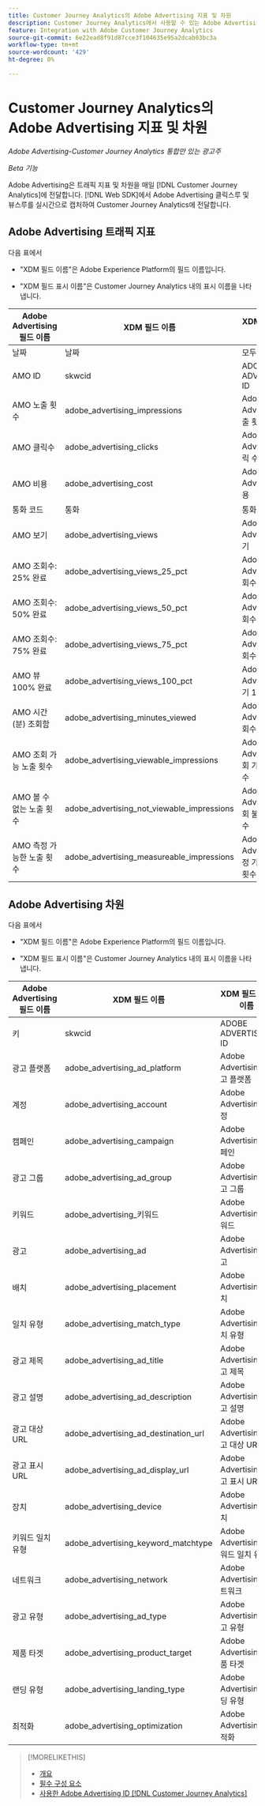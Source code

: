 ```yaml
---
title: Customer Journey Analytics의 Adobe Advertising 지표 및 차원
description: Customer Journey Analytics에서 사용할 수 있는 Adobe Advertising 지표 및 차원을 참조하십시오.
feature: Integration with Adobe Customer Journey Analytics
source-git-commit: 6e22ead8f91d87cce3f104635e95a2dcab03bc3a
workflow-type: tm+mt
source-wordcount: '429'
ht-degree: 0%

---
```


# Customer Journey Analytics의 Adobe Advertising 지표 및 차원

*Adobe Advertising-Customer Journey Analytics 통합만 있는 광고주*

*Beta 기능*

Adobe Advertising은 트래픽 지표 및 차원을 매일 [!DNL Customer Journey Analytics]에 전달합니다. [!DNL Web SDK]에서 Adobe Advertising 클릭스루 및 뷰스루를 실시간으로 캡처하여 Customer Journey Analytics에 전달합니다.

## Adobe Advertising 트래픽 지표

<!-- Verify column names -->

다음 표에서

* &quot;XDM 필드 이름&quot;은 Adobe Experience Platform의 필드 이름입니다.

* &quot;XDM 필드 표시 이름&quot;은 Customer Journey Analytics 내의 표시 이름을 나타냅니다.

| Adobe Advertising 필드 이름 | XDM 필드 이름 | XDM 필드 표시 이름 | Source |
|------------------------------|----------------|------------------------|--------|
| 날짜 | 날짜 | 모두 | |
| AMO ID | skwcid | ADOBE ADVERTISING ID | 모두 |
| AMO 노출 횟수 | adobe_advertising_impressions | Adobe Advertising 노출 횟수 | 모두 |
| AMO 클릭수 | adobe_advertising_clicks | Adobe Advertising 클릭 수 | 모두 |
| AMO 비용 | adobe_advertising_cost | Adobe Advertising 비용 | 모두 |
| 통화 코드 | 통화 | 통화 | 모두 |
| AMO 보기 | adobe_advertising_views | Adobe Advertising 보기 | Ad Cloud DSP |
| AMO 조회수: 25% 완료 | adobe_advertising_views_25_pct | Adobe Advertising 조회수 25% 완료 | Ad Cloud DSP |
| AMO 조회수: 50% 완료 | adobe_advertising_views_50_pct | Adobe Advertising 조회수 50% 완료 | Ad Cloud DSP |
| AMO 조회수: 75% 완료 | adobe_advertising_views_75_pct | Adobe Advertising 조회수 75% 완료 | Ad Cloud DSP |
| AMO 뷰 100% 완료 | adobe_advertising_views_100_pct | Adobe Advertising 보기 100% 완료 | Ad Cloud DSP |
| AMO 시간(분) 조회함 | adobe_advertising_minutes_viewed | Adobe Advertising 조회수(분) | Ad Cloud DSP |
| AMO 조회 가능 노출 횟수 | adobe_advertising_viewable_impressions | Adobe Advertising 조회 가능 노출 횟수 | Ad Cloud DSP |
| AMO 볼 수 없는 노출 횟수 | adobe_advertising_not_viewable_impressions | Adobe Advertising 조회 불가 노출 횟수 | Ad Cloud DSP |
| AMO 측정 가능한 노출 횟수 | adobe_advertising_measureable_impressions | Adobe Advertising 측정 가능한 노출 횟수 | Ad Cloud DSP |

<!--
| Adobe Advertising Landing Page Views | adobe_advertising_landing_page_views | Adobe Advertising Landing Page Views | Meta Only |
| Adobe Advertising App Events | adobe_advertising_app_events | Adobe Advertising App Events | Meta Only |
| Adobe Advertising Engagements | adobe_advertising_engagements | Adobe Advertising Engagements | Meta Only |
| Adobe Advertising Ad Platform Conversions | adobe_advertising_ad_platform_conversions | Adobe Advertising Ad Platform Conversions | Meta Only |
| Adobe Advertising App Installs | adobe_advertising_app_installs | Adobe Advertising App Installs | Meta Only |
| Adobe Advertising Ad Platform Conversion Value | adobe_advertising_ad_platform_conversion_value | Adobe Advertising Ad Platform Conversion Value | Meta Only |
| Adobe Advertising Ad Platform Leads | adobe_advertising_ad_platform_leads | Adobe Advertising Ad Platform Leads | Meta Only |
| Adobe Advertising Page Like | adobe_advertising_page_like | Adobe Advertising Page Like | Meta Only |
| Adobe Advertising Phone Calls | adobe_advertising_phone_calls | Adobe Advertising Phone Calls | Meta Only |
| Adobe Advertising Messages | adobe_advertising_messages | Adobe Advertising Messages | Meta Only |
-->

## Adobe Advertising 차원

다음 표에서

* &quot;XDM 필드 이름&quot;은 Adobe Experience Platform의 필드 이름입니다.

* &quot;XDM 필드 표시 이름&quot;은 Customer Journey Analytics 내의 표시 이름을 나타냅니다.

| Adobe Advertising 필드 이름 | XDM 필드 이름 | XDM 필드 표시 이름 | Source |
|------------------------------|----------------|------------------------|--------|
| 키 | skwcid | ADOBE ADVERTISING ID |
| 광고 플랫폼 | adobe_advertising_ad_platform | Adobe Advertising 광고 플랫폼 |
| 계정 | adobe_advertising_account | Adobe Advertising 계정 |
| 캠페인 | adobe_advertising_campaign | Adobe Advertising 캠페인 |
| 광고 그룹 | adobe_advertising_ad_group | Adobe Advertising 광고 그룹 |
| 키워드 | adobe_advertising_키워드 | Adobe Advertising 키워드 |
| 광고 | adobe_advertising_ad | Adobe Advertising 광고 |
| 배치 | adobe_advertising_placement | Adobe Advertising 배치 |
| 일치 유형 | adobe_advertising_match_type | Adobe Advertising 일치 유형 |
| 광고 제목 | adobe_advertising_ad_title | Adobe Advertising 광고 제목 |
| 광고 설명 | adobe_advertising_ad_description | Adobe Advertising 광고 설명 |
| 광고 대상 URL | adobe_advertising_ad_destination_url | Adobe Advertising 광고 대상 URL |
| 광고 표시 URL | adobe_advertising_ad_display_url | Adobe Advertising 광고 표시 URL |
| 장치 | adobe_advertising_device | Adobe Advertising 장치 |
| 키워드 일치 유형 | adobe_advertising_keyword_matchtype | Adobe Advertising 키워드 일치 유형 |
| 네트워크 | adobe_advertising_network | Adobe Advertising 네트워크 |
| 광고 유형 | adobe_advertising_ad_type | Adobe Advertising 광고 유형 |
| 제품 타겟 | adobe_advertising_product_target | Adobe Advertising 제품 타겟 |
| 랜딩 유형 | adobe_advertising_landing_type | Adobe Advertising 랜딩 유형 |
| 최적화 | adobe_advertising_optimization | Adobe Advertising 최적화 |

>[!MORELIKETHIS]
>
>* [개요](overview.md)
>* [필수 구성 요소](prerequisites.md)
>* [사용한 Adobe Advertising ID [!DNL Customer Journey Analytics]](ids.md)
